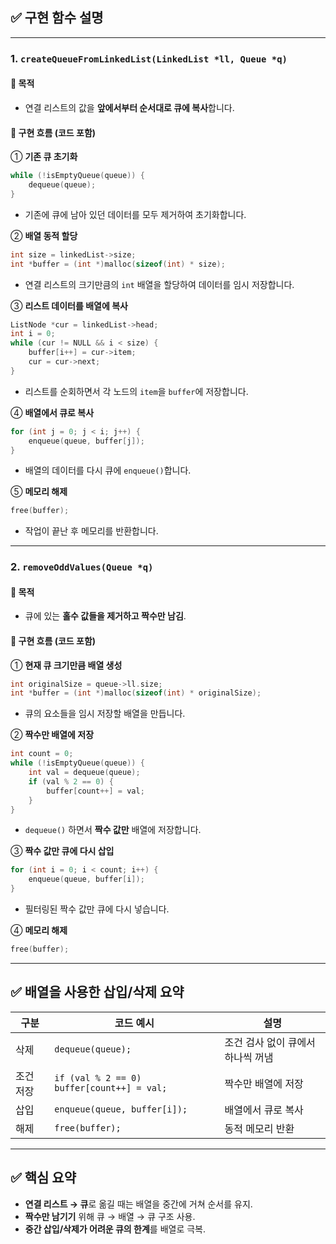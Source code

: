 
## ✅ 구현 함수 설명

---
### 1. `createQueueFromLinkedList(LinkedList *ll, Queue *q)`

#### 🔹 목적  
- 연결 리스트의 값을 **앞에서부터 순서대로 큐에 복사**합니다.

#### 🔹 구현 흐름 (코드 포함)

① **기존 큐 초기화**
```c
while (!isEmptyQueue(queue)) {
    dequeue(queue);
}
```
- 기존에 큐에 남아 있던 데이터를 모두 제거하여 초기화합니다.

② **배열 동적 할당**
```c
int size = linkedList->size;
int *buffer = (int *)malloc(sizeof(int) * size);
```
- 연결 리스트의 크기만큼의 `int` 배열을 할당하여 데이터를 임시 저장합니다.

③ **리스트 데이터를 배열에 복사**
```c
ListNode *cur = linkedList->head;
int i = 0;
while (cur != NULL && i < size) {
    buffer[i++] = cur->item;
    cur = cur->next;
}
```
- 리스트를 순회하면서 각 노드의 `item`을 `buffer`에 저장합니다.

④ **배열에서 큐로 복사**
```c
for (int j = 0; j < i; j++) {
    enqueue(queue, buffer[j]);
}
```
- 배열의 데이터를 다시 큐에 `enqueue()`합니다.

⑤ **메모리 해제**
```c
free(buffer);
```
- 작업이 끝난 후 메모리를 반환합니다.

---

### 2. `removeOddValues(Queue *q)`

#### 🔹 목적  
- 큐에 있는 **홀수 값들을 제거하고 짝수만 남김**.

#### 🔹 구현 흐름 (코드 포함)

① **현재 큐 크기만큼 배열 생성**
```c
int originalSize = queue->ll.size;
int *buffer = (int *)malloc(sizeof(int) * originalSize);
```
- 큐의 요소들을 임시 저장할 배열을 만듭니다.

② **짝수만 배열에 저장**
```c
int count = 0;
while (!isEmptyQueue(queue)) {
    int val = dequeue(queue);
    if (val % 2 == 0) {
        buffer[count++] = val;
    }
}
```
- `dequeue()` 하면서 **짝수 값만** 배열에 저장합니다.

③ **짝수 값만 큐에 다시 삽입**
```c
for (int i = 0; i < count; i++) {
    enqueue(queue, buffer[i]);
}
```
- 필터링된 짝수 값만 큐에 다시 넣습니다.

④ **메모리 해제**
```c
free(buffer);
```

---

## ✅ 배열을 사용한 삽입/삭제 요약

| 구분 | 코드 예시 | 설명 |
|------|-----------|------|
| 삭제 | `dequeue(queue);` | 조건 검사 없이 큐에서 하나씩 꺼냄 |
| 조건 저장 | `if (val % 2 == 0) buffer[count++] = val;` | 짝수만 배열에 저장 |
| 삽입 | `enqueue(queue, buffer[i]);` | 배열에서 큐로 복사 |
| 해제 | `free(buffer);` | 동적 메모리 반환 |

---

## ✅ 핵심 요약

- **연결 리스트 → 큐**로 옮길 때는 배열을 중간에 거쳐 순서를 유지.
- **짝수만 남기기** 위해 큐 → 배열 → 큐 구조 사용.
- **중간 삽입/삭제가 어려운 큐의 한계**를 배열로 극복.